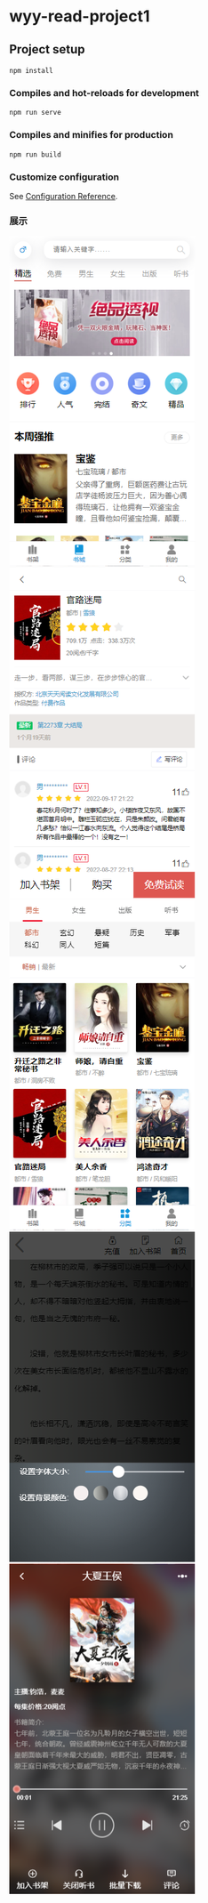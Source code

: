 # wyy-read-project1

## Project setup
```
npm install
```

### Compiles and hot-reloads for development
```
npm run serve
```

### Compiles and minifies for production
```
npm run build
```

### Customize configuration
See [Configuration Reference](https://cli.vuejs.org/config/).

### 展示
![输入图片说明](src/assets/images/fudaohome.png)
![输入图片说明](src/assets/images/fudaodetail.png)
![输入图片说明](src/assets/images/fudaocate.png)
![输入图片说明](src/assets/images/fudaoread.png)
![输入图片说明](src/assets/images/fudaolisten.png)